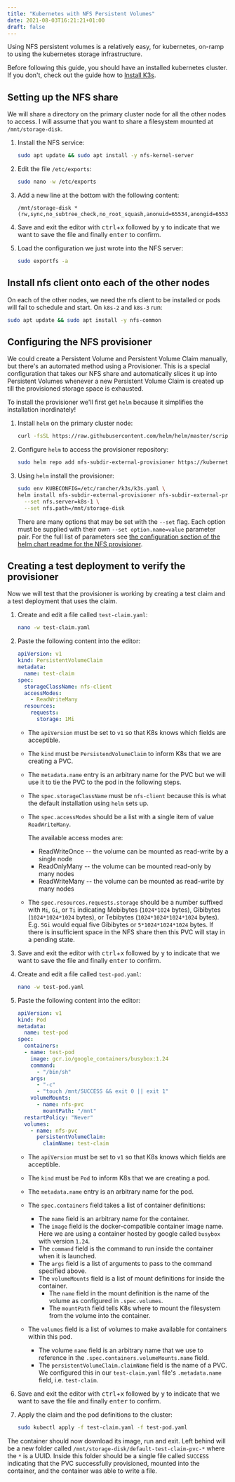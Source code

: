 ```yaml
---
title: "Kubernetes with NFS Persistent Volumes"
date: 2021-08-03T16:21:21+01:00
draft: false
---
```


Using NFS persistent volumes is a relatively easy, for kubernetes, on-ramp to using the kubernetes storage infrastructure.

Before following this guide, you should have an installed kubernetes cluster. If you don't, check out the guide how to [Install K3s](../k3s)<!-- or [Install Microk8s](microk8s) -->.

## Setting up the NFS share

We will share a directory on the primary cluster node for all the other nodes to access. I will assume that you want to share a filesystem mounted at `/mnt/storage-disk`.

1. Install the NFS service:
   
   ```bash
   sudo apt update && sudo apt install -y nfs-kernel-server
   ```

1. Edit the file `/etc/exports`:
   
   ```bash
   sudo nano -w /etc/exports
   ```

1. Add a new line at the bottom with the following content:

   ```plain
   /mnt/storage-disk *(rw,sync,no_subtree_check,no_root_squash,anonuid=65534,anongid=65534)
   ```

1. Save and exit the editor with <kbd>ctrl</kbd>+<kbd>x</kbd> followed by <kbd>y</kbd> to indicate that we want to save the file and finally <kbd>enter</kbd> to confirm.

1. Load the configuration we just wrote into the NFS server:

   ```bash
   sudo exportfs -a
   ```

## Install nfs client onto each of the other nodes

On each of the other nodes, we need the nfs client to be installed or pods will fail to schedule and start. On `k8s-2` and `k8s-3` run:

```bash
sudo apt update && sudo apt install -y nfs-common
```

## Configuring the NFS provisioner

We could create a Persistent Volume and Persistent Volume Claim manually, but there's an automated method using a Provisioner. This is a special configuration that takes our NFS share and automatically slices it up into Persistent Volumes whenever a new Persistent Volume Claim is created up till the provisioned storage space is exhausted.

To install the provisioner we'll first get `helm` because it simplifies the installation inordinately!

1. Install `helm` on the primary cluster node:

   ```bash
   curl -fsSL https://raw.githubusercontent.com/helm/helm/master/scripts/get-helm-3 | bash
   ```

1. Configure `helm` to access the provisioner repository:

   ```bash
   sudo helm repo add nfs-subdir-external-provisioner https://kubernetes-sigs.github.io/nfs-subdir-external-provisioner/
   ```

1. Using `helm` install the provisioner:

   ```bash
   sudo env KUBECONFIG=/etc/rancher/k3s/k3s.yaml \
   helm install nfs-subdir-external-provisioner nfs-subdir-external-provisioner/nfs-subdir-external-provisioner \
     --set nfs.server=k8s-1 \
     --set nfs.path=/mnt/storage-disk
   ```

   There are many options that may be set with the `--set` flag. Each option must be supplied with their own `--set option.name=value` parameter pair. For the full list of parameters see [the configuration section of the helm chart readme for the NFS provisioner](https://github.com/kubernetes-sigs/nfs-subdir-external-provisioner/blob/master/charts/nfs-subdir-external-provisioner/README.md#configuration).

## Creating a test deployment to verify the provisioner

Now we will test that the provisioner is working by creating a test claim and a test deployment that uses the claim.

1. Create and edit a file called `test-claim.yaml`:

   ```bash
   nano -w test-claim.yaml
   ```

1. Paste the following content into the editor:

   ```yaml
   apiVersion: v1
   kind: PersistentVolumeClaim
   metadata:
     name: test-claim
   spec:
     storageClassName: nfs-client
     accessModes:
       - ReadWriteMany
     resources:
       requests:
         storage: 1Mi
   ```

   - The `apiVersion` must be set to `v1` so that K8s knows which fields are acceptible.

   - The `kind` must be `PersistendVolumeClaim` to inform K8s that we are creating a PVC.

   - The `metadata.name` entry is an arbitrary name for the PVC but we will use it to tie the PVC to the pod in the following steps.

   - The `spec.storageClassName` must be `nfs-client` because this is what the default installation using `helm` sets up.

   - The `spec.accessModes` should be a list with a single item of value `ReadWriteMany`.
     
     The available access modes are:

     - ReadWriteOnce -- the volume can be mounted as read-write by a single node
     - ReadOnlyMany -- the volume can be mounted read-only by many nodes
     - ReadWriteMany -- the volume can be mounted as read-write by many nodes

   - The `spec.resources.requests.storage` should be a number suffixed with `Mi`, `Gi`, or `Ti` indicating Mebibytes (`1024*1024` bytes), Gibibytes (`1024*1024*1024` bytes), or Tebibytes (`1024*1024*1024*1024` bytes). E.g. `5Gi` would equal five Gibibytes or `5*1024*1024*1024` bytes. If there is insufficient space in the NFS share then this PVC will stay in a pending state.

1. Save and exit the editor with <kbd>ctrl</kbd>+<kbd>x</kbd> followed by <kbd>y</kbd> to indicate that we want to save the file and finally <kbd>enter</kbd> to confirm.

1. Create and edit a file called `test-pod.yaml`:

   ```bash
   nano -w test-pod.yaml
   ```

1. Paste the following content into the editor:

   ```yaml
   apiVersion: v1
   kind: Pod
   metadata:
     name: test-pod
   spec:
     containers:
     - name: test-pod
       image: gcr.io/google_containers/busybox:1.24
       command:
         - "/bin/sh"
       args:
         - "-c"
         - "touch /mnt/SUCCESS && exit 0 || exit 1"
       volumeMounts:
         - name: nfs-pvc
           mountPath: "/mnt"
     restartPolicy: "Never"
     volumes:
       - name: nfs-pvc
         persistentVolumeClaim:
           claimName: test-claim
   ```

   - The `apiVersion` must be set to `v1` so that K8s knows which fields are acceptible.

   - The `kind` must be `Pod` to inform K8s that we are creating a pod.

   - The `metadata.name` entry is an arbitrary name for the pod.

   - The `spec.containers` field takes a list of container definitions:

     - The `name` field is an arbitrary name for the container.
     - The `image` field is the docker-compatible container image name. Here we are using a container hosted by google called `busybox` with version `1.24`.
     - The `command` field is the command to run inside the container when it is launched.
     - The `args` field is a list of arguments to pass to the command specified above.
     - The `volumeMounts` field is a list of mount definitions for inside the container.
       - The `name` field in the mount definition is the name of the volume as configured in `.spec.volumes`.
       - The `mountPath` field tells K8s where to mount the filesystem from the volume into the container.
   
   - The `volumes` field is a list of volumes to make available for containers within this pod.
     - The volume `name` field is an arbitrary name that we use to reference in the `.spec.containers.volumeMounts.name` field.
     - The `persistentVolumeClaim.claimName` field is the name of a PVC. We configured this in our `test-claim.yaml` file's `.metadata.name` field, i.e. `test-claim`.

1. Save and exit the editor with <kbd>ctrl</kbd>+<kbd>x</kbd> followed by <kbd>y</kbd> to indicate that we want to save the file and finally <kbd>enter</kbd> to confirm.

1. Apply the claim and the pod definitions to the cluster:

   ```bash
   sudo kubectl apply -f test-claim.yaml -f test-pod.yaml
   ```

The container should now download its image, run and exit. Left behind will be a new folder called `/mnt/storage-disk/default-test-claim-pvc-*` where the `*` is a UUID. Inside this folder should be a single file called `SUCCESS` indicating that the PVC successfully provisioned, mounted into the container, and the container was able to write a file.
